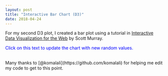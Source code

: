 ```yaml
---
layout: post
title: "Interactive Bar Chart (D3)"
date: 2018-04-24
---
```

<script src="//code.jquery.com/jquery.js"></script>
<style>
/* no styles yet */ 

</style>
For my second D3 plot, I created a bar plot using a tutorial in <u>Interactive Data Visualization for the Web</u> by Scott Murray.  

<p class="button" style="color:blue;">Click on this text to update the chart with new random values.</p>

<div id='d3div'></div>

<script src="//d3js.org/d3.v3.min.js"></script>
<script>

					// Dynamic, random data set 

					var dataset = [];
					var maxValue = 100; 
					var numValues = 25; 
					for (var i = 0; i < numValues; i ++) { 
						var newNumber = Math.floor(Math.random() * maxValue) + 1;
						dataset.push(newNumber);
					}

					var w = $("#d3div").width();
                    if (w < 300) { 
                        w = 300;
                    }
					var h = 400;
					var barPadding = 1; 

					var svg = d3.select("#d3div")
								.append("svg")
								.attr("width", w)
								.attr("height", h);

					// ordinal scale handles left/right prositioning of bars and labels along the x-axis (ordinal as opposed to linear)
					// while we don't have true ordinal data, we do want our
					// bars to be drawn from left to right in the same order
					// in which the values occur, and we want them to be evenly
					// spaced 
					var xScale = d3.scale.ordinal() 
									.domain(d3.range(dataset.length)) // an array of sequential numbers
									//ordinal vaues are typcially non-numeric
									.rangeRoundBands([0,w], 0.05)
									// .paddingInner(0.05); // discrete ranges
									// this says, calculate even bands starting at 0 and ending at w,
									// then set this scale's range to those bands.
					var yScale = d3.scale.linear()
									.domain([0, d3.max(dataset)])
									.range([h, 0]);

					// bar chart 
					svg.selectAll("rect")
						.data(dataset)
						.enter()
						.append("rect")
						.attr("x", function(d, i) { 
							return xScale(i); //Creates an even spacing regardless of num values
						})
						.attr("y", function(d) { 
								return yScale(d); 
							})
						.attr("width", xScale.rangeBand())
						.attr("height", function(d) { 
								return h - yScale(d);
							})
						.attr("fill", function(d) { 
							return "rgb(0, 0, " + (d * 3) + ")";
						});

					// bar labels 
					svg.selectAll("text")
						.data(dataset)
						.enter()
						.append("text")
						.text(function(d) { 
							return d;
						})
					    .attr("x", function(d, i) {
					   	 	return xScale(i) + xScale.rangeBand() / 2;
					    })
					    .attr("y", function(d) {
					   		return yScale(d) + 14;
					    })
						.attr("font-family", "sans-serif")
						.attr("font-size", "11px")
						.attr("fill", "white")
						.attr("text-anchor", "middle");
					

					// refresh data on click 
					d3.select('.button')
						.on("click", function() { 
							// Do something on click
							//New values for dataset
							var dataset = [];
							for (var i = 0; i < numValues; i ++) { 
								var newNumber = Math.floor(Math.random() * maxValue) + 1;
								dataset.push(newNumber);
							};
							
							// Update scale domain
							yScale.domain([0, d3.max(dataset)]);


							// update y values 
							svg.selectAll("rect")
								.data(dataset)
								.transition() // animation!
                                .delay(function(d, i) { 
                                    return i / dataset.length * 1000;
                                })
                                .duration(500)
                                // .ease("elastic")
								.attr("y", function(d) { 
										return yScale(d); // height minuts data value; keeps bars from being upside-down
									})
								.attr("height", function(d) {         
										return h - yScale(d);
									})
								.attr("fill", function(d) { 
									return "rgb(0, 0, " + (d * 3) + ")";
								});

							// update text content and x/y values of labels 
							svg.selectAll("text")
								.data(dataset)
								.transition()
                                .delay(600)
                                .duration(1000)
                                .text(function(d) { 
									return d;
								})
							    .attr("x", function(d, i) {
							   	 	return xScale(i) + xScale.rangeBand() / 2;
							    })
							    .attr("y", function(d) {
							   		return yScale(d) + 14;
							    });

							});
</script>
<br>
Many thanks to [@komalali](https://github.com/komalali) for helping me edit my code to get to this point.  
